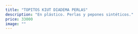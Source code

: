 ```yaml
---
title: "TOPITOS KIUT DIADEMA PERLAS"
description: "En plástico. Perlas y pepones sintéticos."
price: 33000
image: ""
---
```


